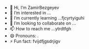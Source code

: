 - 👋 Hi, I’m ZamirBezgeyev
- 👀 I’m interested in ...
- 🌱 I’m currently learning ...fjcyrtyiguhi
- 💞️ I’m looking to collaborate on ...
- 📫 How to reach me ...ytrdtfgh
- 😄 Pronouns: .
- ⚡ Fun fact: fvijdfjgsdrjigv
<!---
ZamirBezgeyev/ZamirBezgeyev is a ✨ special ✨ repository because its `README.md` (this file) appears on your GitHub profile.
You can click the Preview link to take a look at your changes.
--->
